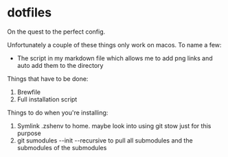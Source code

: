 # dotfiles

On the quest to the perfect config.

Unfortunately a couple of these things only work on macos. To name a few:

- The script in my markdown file which allows me to add png links and auto add them to the directory

Things that have to be done:

1. Brewfile
1. Full installation script

Things to do when you're installing:

1. Symlink .zshenv to home. maybe look into using git stow just for this
   purpose
1. git sumodules --init --recursive to pull all submodules and the submodules
   of the submodules
